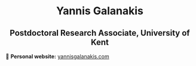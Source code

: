 <h1 align="center"> Yannis Galanakis </h1>

<h2 align="center"> Postdoctoral Research Associate, University of Kent </h2>

  
📝 **Personal website:** [yannisgalanakis.com](https://www.yannisgalanakis.com/)

